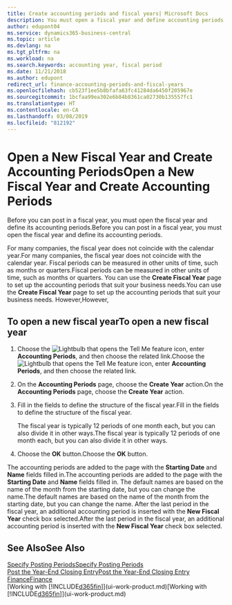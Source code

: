 ```yaml
---
title: Create accounting periods and fiscal years| Microsoft Docs
description: You must open a fiscal year and define accounting periods, before you can post in a fiscal year.
author: edupont04
ms.service: dynamics365-business-central
ms.topic: article
ms.devlang: na
ms.tgt_pltfrm: na
ms.workload: na
ms.search.keywords: accounting year, fiscal period
ms.date: 11/21/2018
ms.author: edupont
redirect_url: finance-accounting-periods-and-fiscal-years
ms.openlocfilehash: cb523f1ee5b8bfafa63fc41284da6450f205967e
ms.sourcegitcommit: 1bcfaa99ea302e6b84b8361ca02730b135557fc1
ms.translationtype: HT
ms.contentlocale: en-CA
ms.lasthandoff: 03/08/2019
ms.locfileid: "812192"
---
```

# <a name="open-a-new-fiscal-year-and-create-accounting-periods"></a><span data-ttu-id="0f699-103">Open a New Fiscal Year and Create Accounting Periods</span><span class="sxs-lookup"><span data-stu-id="0f699-103">Open a New Fiscal Year and Create Accounting Periods</span></span>
<span data-ttu-id="0f699-104">Before you can post in a fiscal year, you must open the fiscal year and define its accounting periods.</span><span class="sxs-lookup"><span data-stu-id="0f699-104">Before you can post in a fiscal year, you must open the fiscal year and define its accounting periods.</span></span>  

<span data-ttu-id="0f699-105">For many companies, the fiscal year does not coincide with the calendar year.</span><span class="sxs-lookup"><span data-stu-id="0f699-105">For many companies, the fiscal year does not coincide with the calendar year.</span></span> <span data-ttu-id="0f699-106">Fiscal periods can be measured in other units of time, such as months or quarters.</span><span class="sxs-lookup"><span data-stu-id="0f699-106">Fiscal periods can be measured in other units of time, such as months or quarters.</span></span> <span data-ttu-id="0f699-107">You can use the **Create Fiscal Year** page to set up the accounting periods that suit your business needs.</span><span class="sxs-lookup"><span data-stu-id="0f699-107">You can use the **Create Fiscal Year** page to set up the accounting periods that suit your business needs.</span></span> <span data-ttu-id="0f699-108">However,</span><span class="sxs-lookup"><span data-stu-id="0f699-108">However,</span></span>   

## <a name="to-open-a-new-fiscal-year"></a><span data-ttu-id="0f699-109">To open a new fiscal year</span><span class="sxs-lookup"><span data-stu-id="0f699-109">To open a new fiscal year</span></span>
1. <span data-ttu-id="0f699-110">Choose the ![Lightbulb that opens the Tell Me feature](media/ui-search/search_small.png "Tell me what you want to do") icon, enter **Accounting Periods**, and then choose the related link.</span><span class="sxs-lookup"><span data-stu-id="0f699-110">Choose the ![Lightbulb that opens the Tell Me feature](media/ui-search/search_small.png "Tell me what you want to do") icon, enter **Accounting Periods**, and then choose the related link.</span></span>
2. <span data-ttu-id="0f699-111">On the **Accounting Periods** page, choose the **Create Year** action.</span><span class="sxs-lookup"><span data-stu-id="0f699-111">On the **Accounting Periods** page, choose the **Create Year** action.</span></span>
3. <span data-ttu-id="0f699-112">Fill in the fields to define the structure of the fiscal year.</span><span class="sxs-lookup"><span data-stu-id="0f699-112">Fill in the fields to define the structure of the fiscal year.</span></span>

    <span data-ttu-id="0f699-113">The fiscal year is typically 12 periods of one month each, but you can also divide it in other ways.</span><span class="sxs-lookup"><span data-stu-id="0f699-113">The fiscal year is typically 12 periods of one month each, but you can also divide it in other ways.</span></span>
4. <span data-ttu-id="0f699-114">Choose the **OK** button.</span><span class="sxs-lookup"><span data-stu-id="0f699-114">Choose the **OK** button.</span></span>

<span data-ttu-id="0f699-115">The accounting periods are added to the page with the **Starting Date** and **Name** fields filled in.</span><span class="sxs-lookup"><span data-stu-id="0f699-115">The accounting periods are added to the page with the **Starting Date** and **Name** fields filled in.</span></span> <span data-ttu-id="0f699-116">The default names are based on the name of the month from the starting date, but you can change the name.</span><span class="sxs-lookup"><span data-stu-id="0f699-116">The default names are based on the name of the month from the starting date, but you can change the name.</span></span> <span data-ttu-id="0f699-117">After the last period in the fiscal year, an additional accounting period is inserted with the **New Fiscal Year** check box selected.</span><span class="sxs-lookup"><span data-stu-id="0f699-117">After the last period in the fiscal year, an additional accounting period is inserted with the **New Fiscal Year** check box selected.</span></span>  


## <a name="see-also"></a><span data-ttu-id="0f699-118">See Also</span><span class="sxs-lookup"><span data-stu-id="0f699-118">See Also</span></span>
[<span data-ttu-id="0f699-119">Specify Posting Periods</span><span class="sxs-lookup"><span data-stu-id="0f699-119">Specify Posting Periods</span></span>](finance-how-specify-posting-periods.md)  
[<span data-ttu-id="0f699-120">Post the Year-End Closing Entry</span><span class="sxs-lookup"><span data-stu-id="0f699-120">Post the Year-End Closing Entry</span></span>](year-how-post-year-end-close-entry.md)  
[<span data-ttu-id="0f699-121">Finance</span><span class="sxs-lookup"><span data-stu-id="0f699-121">Finance</span></span>](finance.md)  
<span data-ttu-id="0f699-122">[Working with [!INCLUDE[d365fin](includes/d365fin_md.md)]](ui-work-product.md)</span><span class="sxs-lookup"><span data-stu-id="0f699-122">[Working with [!INCLUDE[d365fin](includes/d365fin_md.md)]](ui-work-product.md)</span></span>
